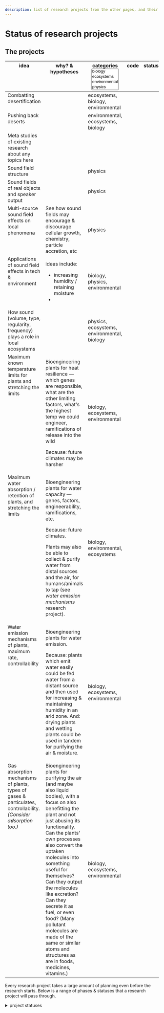 ```yaml
---
description: list of research projects from the other pages, and their current status
---
```


# Status of research projects

## The projects&#x20;

<table data-full-width="true"><thead><tr><th width="261" valign="top">idea</th><th valign="top">why? &#x26; hypotheses</th><th width="110">categories<select multiple><option value="QeW2FIqXmRFR" label="biology" color="blue"></option><option value="gAERefp4Aba6" label="ecosystems" color="blue"></option><option value="aYLuR060uXaK" label="environmental" color="blue"></option><option value="fbwHZM2XdH98" label="physics" color="blue"></option></select></th><th width="88" valign="top">code</th><th width="66" valign="top">status</th></tr></thead><tbody><tr><td valign="top">Combatting desertification</td><td valign="top"></td><td><span data-option="gAERefp4Aba6">ecosystems, </span><span data-option="QeW2FIqXmRFR">biology, </span><span data-option="aYLuR060uXaK">environmental</span></td><td valign="top"></td><td valign="top"></td></tr><tr><td valign="top">Pushing back deserts</td><td valign="top"></td><td><span data-option="aYLuR060uXaK">environmental, </span><span data-option="gAERefp4Aba6">ecosystems, </span><span data-option="QeW2FIqXmRFR">biology</span></td><td valign="top"></td><td valign="top"></td></tr><tr><td valign="top">Meta studies of existing research about any topics here</td><td valign="top"></td><td></td><td valign="top"></td><td valign="top"></td></tr><tr><td valign="top">Sound field structure</td><td valign="top"></td><td><span data-option="fbwHZM2XdH98">physics</span></td><td valign="top"></td><td valign="top"></td></tr><tr><td valign="top">Sound fields of real objects and speaker output</td><td valign="top"></td><td><span data-option="fbwHZM2XdH98">physics</span></td><td valign="top"></td><td valign="top"></td></tr><tr><td valign="top">Multi-source sound field effects on local phenomena</td><td valign="top">See how sound fields may encourage &#x26; discourage cellular growth, chemistry, particle accretion, etc</td><td><span data-option="fbwHZM2XdH98">physics</span></td><td valign="top"></td><td valign="top"></td></tr><tr><td valign="top">Applications of sound field effects in tech &#x26; environment</td><td valign="top"><p>ideas include:</p><ul><li>increasing humidity / retaining moisture</li><li></li></ul></td><td><span data-option="QeW2FIqXmRFR">biology, </span><span data-option="fbwHZM2XdH98">physics, </span><span data-option="aYLuR060uXaK">environmental</span></td><td valign="top"></td><td valign="top"></td></tr><tr><td valign="top">How sound (volume, type, regularity, frequency) plays a role in local ecosystems</td><td valign="top"></td><td><span data-option="fbwHZM2XdH98">physics, </span><span data-option="gAERefp4Aba6">ecosystems, </span><span data-option="aYLuR060uXaK">environmental, </span><span data-option="QeW2FIqXmRFR">biology</span></td><td valign="top"></td><td valign="top"></td></tr><tr><td valign="top">Maximum known temperature limits for plants and stretching the limits</td><td valign="top"><p>Bioengineering plants for heat resilience — which genes are responsible, what are the other limiting factors, what's the highest temp we could engineer, ramifications of release into the wild</p><p>Because: future climates may be harsher</p></td><td><span data-option="QeW2FIqXmRFR">biology, </span><span data-option="gAERefp4Aba6">ecosystems, </span><span data-option="aYLuR060uXaK">environmental</span></td><td valign="top"></td><td valign="top"></td></tr><tr><td valign="top">Maximum water absorption / retention of plants, and stretching the limits</td><td valign="top"><p>Bioengineering plants for water capacity — genes, factors, engineerability, ramifications, etc.</p><p>Because: future climates.</p><p>Plants may also be able to collect &#x26; purify water from distal sources and the air, for humans/animals to tap (see <em>water emission mechanisms</em> research project).</p></td><td><span data-option="QeW2FIqXmRFR">biology, </span><span data-option="aYLuR060uXaK">environmental, </span><span data-option="gAERefp4Aba6">ecosystems</span></td><td valign="top"></td><td valign="top"></td></tr><tr><td valign="top">Water emission mechanisms of plants, maximum rate, controllability</td><td valign="top"><p>Bioengineering plants for water emission.</p><p>Because: plants which emit water easily could be fed water from a distant source and then used for increasing &#x26; maintaining humidity in an arid zone. And: drying plants and wetting plants could be used in tandem for purifying the air &#x26; moisture. </p></td><td><span data-option="QeW2FIqXmRFR">biology, </span><span data-option="gAERefp4Aba6">ecosystems, </span><span data-option="aYLuR060uXaK">environmental</span></td><td valign="top"></td><td valign="top"></td></tr><tr><td valign="top">Gas absorption mechanisms of plants, types of gases &#x26; particulates, controllability. <em>(Consider a<strong>d</strong>sorption too.)</em> </td><td valign="top">Bioengineering plants for purifying the air (and maybe also liquid bodies), with a focus on also benefitting the plant and not just abusing its functionality. Can the plants' own processes also convert the uptaken molecules into something useful for themselves? Can they output the molecules like excretion? Can they secrete it as fuel, or even food? (Many pollutant molecules are made of the same or similar atoms and structures as are in foods, medicines, vitamins.)</td><td><span data-option="QeW2FIqXmRFR">biology, </span><span data-option="gAERefp4Aba6">ecosystems, </span><span data-option="aYLuR060uXaK">environmental</span></td><td valign="top"></td><td valign="top"></td></tr></tbody></table>



Every research project takes a large amount of planning even before the research starts. Below is a range of phases & statuses that a research project will pass through.

<details>

<summary>project statuses</summary>

* _ideation_&#x20;
* _planning_&#x20;
* _resource gathering_&#x20;
* _team gathering_&#x20;
* _literature background reading_&#x20;
* _method design_&#x20;
* _experimental design_&#x20;
* _data collecting_&#x20;
* _data statistics_&#x20;
* _data analytics_&#x20;
* _discussion_&#x20;
* _conclusion_&#x20;
* _further research required_&#x20;

</details>
